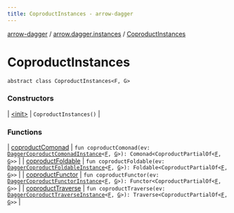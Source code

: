 ```yaml
---
title: CoproductInstances - arrow-dagger
---
```


[arrow-dagger](../../index.html) / [arrow.dagger.instances](../index.html) / [CoproductInstances](./index.html)

# CoproductInstances

`abstract class CoproductInstances<F, G>`

### Constructors

| [&lt;init&gt;](-init-.html) | `CoproductInstances()` |

### Functions

| [coproductComonad](coproduct-comonad.html) | `fun coproductComonad(ev: `[`DaggerCoproductComonadInstance`](../-dagger-coproduct-comonad-instance/index.html)`<`[`F`](index.html#F)`, `[`G`](index.html#G)`>): Comonad<CoproductPartialOf<`[`F`](index.html#F)`, `[`G`](index.html#G)`>>` |
| [coproductFoldable](coproduct-foldable.html) | `fun coproductFoldable(ev: `[`DaggerCoproductFoldableInstance`](../-dagger-coproduct-foldable-instance/index.html)`<`[`F`](index.html#F)`, `[`G`](index.html#G)`>): Foldable<CoproductPartialOf<`[`F`](index.html#F)`, `[`G`](index.html#G)`>>` |
| [coproductFunctor](coproduct-functor.html) | `fun coproductFunctor(ev: `[`DaggerCoproductFunctorInstance`](../-dagger-coproduct-functor-instance/index.html)`<`[`F`](index.html#F)`, `[`G`](index.html#G)`>): Functor<CoproductPartialOf<`[`F`](index.html#F)`, `[`G`](index.html#G)`>>` |
| [coproductTraverse](coproduct-traverse.html) | `fun coproductTraverse(ev: `[`DaggerCoproductTraverseInstance`](../-dagger-coproduct-traverse-instance/index.html)`<`[`F`](index.html#F)`, `[`G`](index.html#G)`>): Traverse<CoproductPartialOf<`[`F`](index.html#F)`, `[`G`](index.html#G)`>>` |

